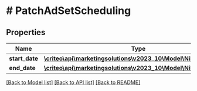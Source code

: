 # # PatchAdSetScheduling

## Properties

Name | Type | Description | Notes
------------ | ------------- | ------------- | -------------
**start_date** | [**\criteo\api\marketingsolutions\v2023_10\Model\NillableDateTime**](NillableDateTime.md) |  | [optional]
**end_date** | [**\criteo\api\marketingsolutions\v2023_10\Model\NillableDateTime**](NillableDateTime.md) |  | [optional]

[[Back to Model list]](../../README.md#models) [[Back to API list]](../../README.md#endpoints) [[Back to README]](../../README.md)

